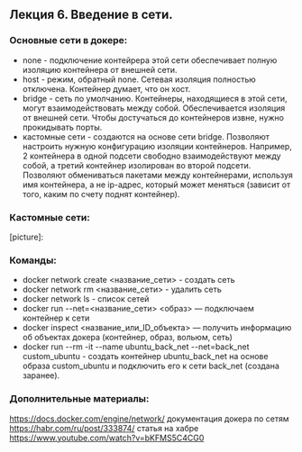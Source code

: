 ## Лекция 6. Введение в сети.
  ### Основные сети в докере:
  - none - подключение контейрера этой сети обеспечивает полную изоляцию контейнера от внешней сети.
  - host - режим, обратный none. Сетевая изоляция полностью отключена. Контейнер думает, что он хост.
  - bridge - сеть по умолчанию. Контейнеры, находящиеся в этой сети, могут взаимодействовать между собой. Обеспечивается изоляция от внешней сети. Чтобы достучаться до контейнеров извне, нужно прокидывать порты.
  - кастомные сети - создаются на основе сети bridge. Позволяют настроить нужную конфигурацию изоляции контейнеров. Например, 2 контейнера в одной подсети свободно взаимодействуют между собой, а третий контейнер изолирован во второй подсети. Позволяют обмениваться пакетами между контейнерами, используя имя контейнера, а не ip-адрес, который может меняться (зависит от того, каким по счету поднят контейнер).

  ### Кастомные сети:
  [picture]:

  ### Команды:
  * docker network create <название_сети> - создать сеть  
  * docker network rm <название_сети> - удалить сеть  
  * docker network ls - список сетей  
  * docker run --net=<название_сети> <образ> — подключаем контейнер к сети  
  * docker inspect <название_или_ID_объекта> — получить информацию об объектах докера (контейнер, образ, вольюм, сеть)  
  * docker run --rm -it --name ubuntu_back_net --net=back_net custom_ubuntu - создать контейнер      ubuntu_back_net на основе образа custom_ubuntu и подключить его к сети back_net (создана заранее).  

  ### Дополнительные материалы:
  https://docs.docker.com/engine/network/ документация докера по сетям  
  https://habr.com/ru/post/333874/ статья на хабре  
  https://www.youtube.com/watch?v=bKFMS5C4CG0  
 
